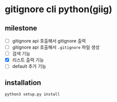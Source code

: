 # gitignore cli python(giig)

## milestone

- [ ] gitignore api 호출해서 gitignore 출력
- [ ] gitignore api 호출해서 `.gitignore` 파일 생성
- [ ] 검색 기능
- [x] 리스트 출력 기능
- [ ] default 추가 기능

## installation

`python3 setup.py install`
